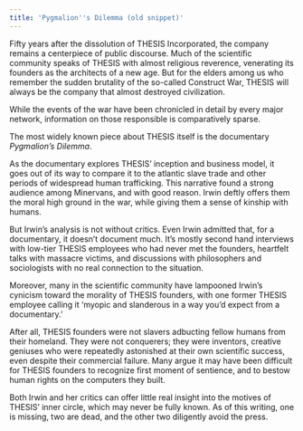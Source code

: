 ```yaml
---
title: 'Pygmalion''s Dilemma (old snippet)'
---
```


Fifty years after the dissolution of THESIS Incorporated, the company remains a centerpiece of public discourse. Much of the scientific community speaks of THESIS with almost religious reverence, venerating its founders as the architects of a new age. But for the elders among us who remember the sudden brutality of the so-called Construct War, THESIS will always be the company that almost destroyed civilization.

While the events of the war have been chronicled in detail by every major network, information on those responsible is comparatively sparse. 

The most widely known piece about THESIS itself is the documentary *Pygmalion’s Dilemma*. 

As the documentary explores THESIS’ inception and business model, it goes out of its way to compare it to the atlantic slave trade and other periods of widespread human trafficking. This narrative found a strong audience among Minervans, and with good reason. Irwin deftly offers them the moral high ground in the war, while giving them a sense of kinship with humans.

But Irwin’s analysis is not without critics. Even Irwin admitted that, for a documentary, it doesn’t document much. It’s mostly second hand interviews with low-tier THESIS employees who had never met the founders, heartfelt talks with massacre victims, and discussions with philosophers and sociologists with no real connection to the situation. 

Moreover, many in the scientific community have lampooned Irwin’s cynicism toward the morality of THESIS founders, with one former THESIS employee calling it ‘myopic and slanderous in a way you’d expect from a documentary.’

After all, THESIS founders were not slavers adbucting fellow humans from their homeland. They were not conquerers; they were inventors, creative geniuses who were repeatedly astonished at their own scientific success, even despite their commercial failure. Many argue it may have been difficult for THESIS founders to recognize first moment of sentience, and to bestow human rights on the computers they built.

Both Irwin and her critics can offer little real insight into the motives of THESIS’ inner circle, which may never be fully known. As of this writing, one is missing, two are dead, and the other two diligently avoid the press.

